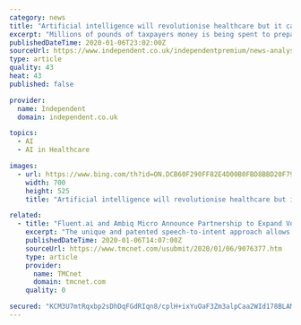 ```yaml
---
category: news
title: "Artificial intelligence will revolutionise healthcare but it can’t replace doctors and nurses"
excerpt: "Millions of pounds of taxpayers money is being spent to prepare for and help the NHS to take advantage of the emerging revolution of artificial intelligence in healthcare. Momentum has been building for several years and is now reaching a tipping point as a series of studies and trials show AI, or machine learning, can match or even improve on ..."
publishedDateTime: 2020-01-06T23:02:00Z
sourceUrl: https://www.independent.co.uk/independentpremium/news-analysis/artificial-intelligence-nhs-healthcare-patients-cancer-doctors-nurses-ai-a9272376.html
type: article
quality: 43
heat: 43
published: false

provider:
  name: Independent
  domain: independent.co.uk

topics:
  - AI
  - AI in Healthcare

images:
  - url: https://www.bing.com/th?id=ON.DCB60F290FF82E4D00B0FBD8BBD20F79
    width: 700
    height: 525
    title: "Artificial intelligence will revolutionise healthcare but it can’t replace doctors and nurses"

related:
  - title: "Fluent.ai and Ambiq Micro Announce Partnership to Expand Voice Interface Use Cases Across a Variety of Smart Devices"
    excerpt: "The unique and patented speech-to-intent approach allows development of speech recognition models in any existing language and offers unmatched multilingual capabilities. Ambiq Micro is leading the world in energy-efficient semiconductor design, redefining \"ultra-low power\" with its unique and proprietary Subthreshold Power-Optimized Technology ..."
    publishedDateTime: 2020-01-06T14:07:00Z
    sourceUrl: https://www.tmcnet.com/usubmit/2020/01/06/9076377.htm
    type: article
    provider:
      name: TMCnet
      domain: tmcnet.com
    quality: 0

secured: "KCM3U7mtRqxbp2sDhDqFGdRIqn8/cplH+ixYuOaF3Zm3alpCaa2WId178BLAMqm5tbfyixgtHm1YrlAg70mUPwLRku+tKPcqMqbc2Fptblb2tKCE3StIUZVEIYFoYZMEy3IRXiBzFK419NAJ8dvjuiG0S4O8zJCDXgFHKcO/dNhh8f1/VqaqHMVetFDNAt0beBcd7WUHtgFQ4Y1/e79HhwHIJwv0LeIzlw29YsIQQWG5k0kD5GzXDJA2QihyYMyvP3uHUyGtV0AbSDDtvWR4KQ==;yrFgUboLQ5O7hJq5xM2glw=="
---
```


